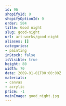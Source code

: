 ```yaml
---
id: 96
shopifyId: 0
shopifyOptionId: 0
order: 504
title: Good night
slug: good-night
url: art-works/good-night
aliases: []
categories:
- painting
inStock: false
isVisible: true
height: 80
width: 70
date: 2009-01-01T00:00:00Z
materials:
- canvas
- acrylic
price: -1
mainImage: good_night.jpg
---
```

